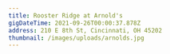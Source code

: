 ```yaml
---
title: Rooster Ridge at Arnold's
gigDateTime: 2021-09-26T00:00:37.878Z
address: 210 E 8th St, Cincinnati, OH 45202
thumbnail: /images/uploads/arnolds.jpg
---
```

